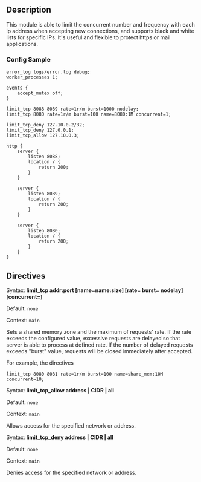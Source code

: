 ## Description
This module is able to limit the concurrent number and frequency with each ip address when accepting new connections, and supports black and white lists for specific IPs. It's useful and flexible to protect https or mail applications.
### Config Sample

    error_log logs/error.log debug;
    worker_processes 1;

    events {
        accept_mutex off;
    }

    limit_tcp 8088 8089 rate=1r/m burst=1000 nodelay;
    limit_tcp 8080 rate=1r/m burst=100 name=8080:1M concurrent=1;

    limit_tcp_deny 127.10.0.2/32;
    limit_tcp_deny 127.0.0.1;
    limit_tcp_allow 127.10.0.3;

    http {
        server {
            listen 8088;
            location / {
                return 200;
            }
        }

        server {
            listen 8089;
            location / {
                return 200;
            }
        }

        server {
            listen 8080;
            location / {
                return 200;
            }
        }
    }


## Directives

Syntax: **limit_tcp addr:port [name=name:size] [rate= burst= nodelay] [concurrent=]**

Default: `none`

Context: `main`

Sets a shared memory zone and the maximum of requests' rate. If the rate exceeds the configured value, excessive requests are delayed so that server is able to process at defined rate. If the number of delayed requests exceeds "burst" value, requests will be closed immediately after accepted.

For example, the directives

    limit_tcp 8080 8081 rate=1r/m burst=100 name=share_mem:10M concurrent=10;


Syntax: **limit_tcp_allow address | CIDR | all**

Default: `none`

Context: `main`

Allows access for the specified network or address.


Syntax: **limit_tcp_deny address | CIDR | all**

Default: `none`

Context: `main`

Denies access for the specified network or address.

